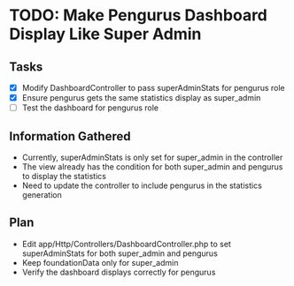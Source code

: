 # TODO: Make Pengurus Dashboard Display Like Super Admin

## Tasks
- [x] Modify DashboardController to pass superAdminStats for pengurus role
- [x] Ensure pengurus gets the same statistics display as super_admin
- [ ] Test the dashboard for pengurus role

## Information Gathered
- Currently, superAdminStats is only set for super_admin in the controller
- The view already has the condition for both super_admin and pengurus to display the statistics
- Need to update the controller to include pengurus in the statistics generation

## Plan
- Edit app/Http/Controllers/DashboardController.php to set superAdminStats for both super_admin and pengurus
- Keep foundationData only for super_admin
- Verify the dashboard displays correctly for pengurus
